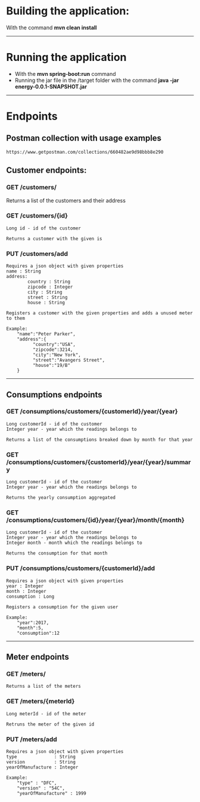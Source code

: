 # Building the application:
With the command **mvn clean install**

---

# Running the application
* With the **mvn spring-boot:run** command 
* Running the jar file in the /target folder with the command **java -jar energy-0.0.1-SNAPSHOT.jar**

---

# Endpoints

## Postman collection with usage examples
	https://www.getpostman.com/collections/660482ae9d98bbb8e290

## Customer endpoints:

### GET /customers/
Returns a list of the customers and their address

### GET /customers/{id}
	Long id - id of the customer

	Returns a customer with the given is

### PUT /customers/add
	Requires a json object with given properties
	name : String 
	address: 
			country : String
			zipcode : Integer
			city : String
			street : String
			house : String

	Registers a customer with the given properties and adds a unused meter to them

	Example:
		"name":"Peter Parker",
		"address":{
			  "country":"USA",
			  "zipcode":3214,
			  "city":"New York",
			  "street":"Avangers Street",
			  "house":"19/B"
		}

---

## Consumptions endpoints

### GET /consumptions/customers/{customerId}/year/{year}
	Long customerId - id of the customer
	Integer year - year which the readings belongs to

	Returns a list of the consumptions breaked down by month for that year

### GET /consumptions/customers/{customerId}/year/{year}/summary
	Long customerId - id of the customer
	Integer year - year which the readings belongs to

	Returns the yearly consumption aggregated

### GET /consumptions/customers/{id}/year/{year}/month/{month}
	Long customerId - id of the customer
	Integer year - year which the readings belongs to
	Integer month - month which the readings belongs to

	Returns the consumption for that month

### PUT /consumptions/customers/{customerId}/add
	Requires a json object with given properties
	year : Integer
	month : Integer
	consumption : Long 

	Registers a consumption for the given user
	
	Example: 
		"year":2017,
		"month":5,
		"consumption":12

---

## Meter endpoints
	
### GET /meters/
	Returns a list of the meters

### GET /meters/{meterId}
	Long meterId - id of the meter
	
	Retruns the meter of the given id
	
### PUT /meters/add
	Requires a json object with given properties
	type              : String
	version 		  : String
	yearOfManufacture : Integer

	Example:
		"type" : "DFC",
		"version" : "54C",
		"yearOfManufacture" : 1999 
